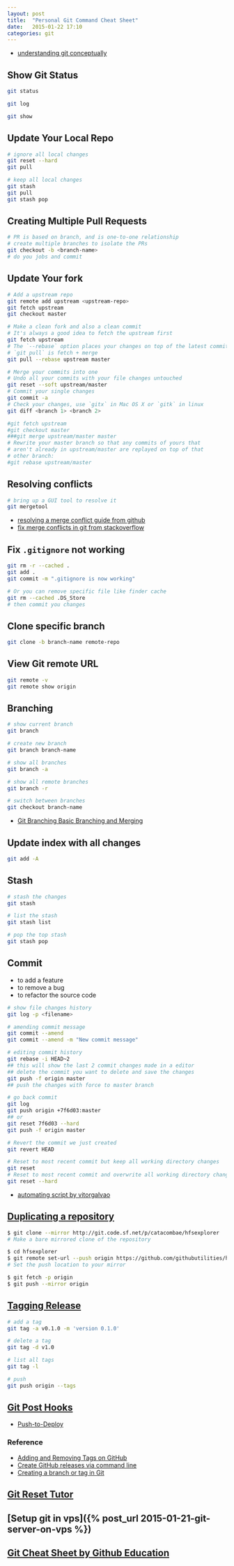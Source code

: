 ```yaml
---
layout: post
title:  "Personal Git Command Cheat Sheet"
date:   2015-01-22 17:10
categories: git
---
```


* [understanding git conceptually](http://www.sbf5.com/~cduan/technical/git/)

## Show Git Status

```sh
git status

git log

git show
```


## Update Your Local Repo

```sh
# ignore all local changes
git reset --hard
git pull

# keep all local changes
git stash
git pull
git stash pop
```


## Creating Multiple Pull Requests

```sh
# PR is based on branch, and is one-to-one relationship
# create multiple branches to isolate the PRs
git checkout -b <branch-name>
# do you jobs and commit
```


## Update Your fork

```sh
# Add a upstream repo
git remote add upstream <upstream-repo>
git fetch upstream
git checkout master

# Make a clean fork and also a clean commit
# It's always a good idea to fetch the upstream first
git fetch upstream
# The `--rebase` option places your changes on top of the latest commit without merges.
# `git pull` is fetch + merge
git pull --rebase upstream master

# Merge your commits into one
# Undo all your commits with your file changes untouched
git reset --soft upstream/master
# Commit your single changes
git commit -a
# Check your changes, use `gitx` in Mac OS X or `gitk` in linux
git diff <branch 1> <branch 2>

#git fetch upstream
#git checkout master
###git merge upstream/master master
# Rewrite your master branch so that any commits of yours that
# aren't already in upstream/master are replayed on top of that
# other branch:
#git rebase upstream/master
```

## Resolving conflicts

```sh
# bring up a GUI tool to resolve it
git mergetool
```

* [resolving a merge conflict guide from github](https://help.github.com/articles/resolving-a-merge-conflict-from-the-command-line/)
* [fix merge conflicts in git from stackoverflow](http://stackoverflow.com/questions/161813/fix-merge-conflicts-in-git)

## Fix `.gitignore` not working

```sh
git rm -r --cached .
git add .
git commit -m ".gitignore is now working"

# Or you can remove specific file like finder cache
git rm --cached .DS_Store
# then commit you changes
```

## Clone specific branch

```sh
git clone -b branch-name remote-repo
```


## View Git remote URL

```sh
git remote -v
git remote show origin
```

## Branching

```sh
# show current branch
git branch

# create new branch
git branch branch-name

# show all branches
git branch -a

# show all remote branches
git branch -r

# switch between branches
git checkout branch-name
```

* [Git Branching Basic Branching and Merging](https://git-scm.com/book/en/v2/Git-Branching-Basic-Branching-and-Merging)

## Update index with all changes

```sh
git add -A
```

## Stash

``` sh
# stash the changes
git stash

# list the stash
git stash list

# pop the top stash
git stash pop
```

## Commit

* to add a feature
* to remove a bug
* to refactor the source code

```sh
# show file changes history
git log -p <filename>

# amending commit message
git commit --amend
git commit --amend -m "New commit message"

# editing commit history
git rebase -i HEAD~2
## this will show the last 2 commit changes made in a editor
## delete the commit you want to delete and save the changes
git push -f origin master
## push the changes with force to master branch

# go back commit
git log
git push origin +7f6d03:master
## or
git reset 7f6d03 --hard
git push -f origin master

# Revert the commit we just created
git revert HEAD

# Reset to most recent commit but keep all working directory changes
git reset
# Reset to most recent commit and overwrite all working directory changes
git reset --hard
```

* [automating script by vitorgalvao](https://github.com/vitorgalvao/tiny-scripts/blob/master/prfix)


## [Duplicating a repository](https://help.github.com/articles/duplicating-a-repository/)

```sh
$ git clone --mirror http://git.code.sf.net/p/catacombae/hfsexplorer
# Make a bare mirrored clone of the repository

$ cd hfsexplorer
$ git remote set-url --push origin https://github.com/githubutilities/hfsexplorer.git
# Set the push location to your mirror

$ git fetch -p origin
$ git push --mirror origin
```


## [Tagging Release](http://git-scm.com/book/en/v2/Git-Basics-Tagging)

```sh
# add a tag
git tag -a v0.1.0 -m 'version 0.1.0'

# delete a tag
git tag -d v1.0

# list all tags
git tag -l

# push
git push origin --tags
```


## [Git Post Hooks](http://git-scm.com/book/en/v2/Customizing-Git-Git-Hooks)

* [Push-to-Deploy](http://krisjordan.com/essays/setting-up-push-to-deploy-with-git)


### Reference

* [Adding and Removing Tags on GitHub](http://wptheming.com/2011/04/add-remove-github-tags/)
* [Create GitHub releases via command line](http://www.barrykooij.com/create-github-releases-via-command-line/)
* [Creating a branch or tag in Git](https://www.drupal.org/node/1066342)

## [Git Reset Tutor](https://www.atlassian.com/zh/git/tutorial/undoing-changes#!reset)
## [Setup git in vps]({% post_url 2015-01-21-git-server-on-vps %})
## [Git Cheat Sheet by Github Education](https://education.github.com/git-cheat-sheet-education.pdf)
